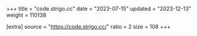 +++
title = "code.strigo.cc"
date = "2023-07-15"
updated = "2023-12-13"
weight = 110138

[extra]
source = "https://code.strigo.cc/"
ratio = 2
size = 108
+++
